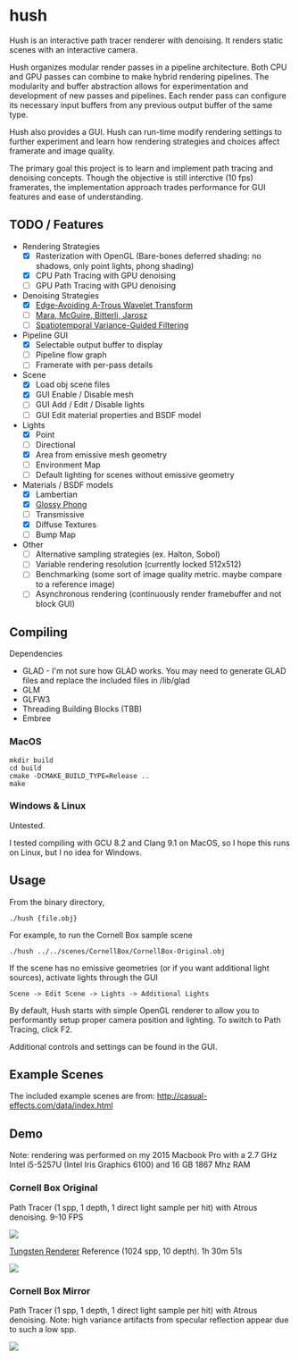 # hush
Hush is an interactive path tracer renderer with denoising. It renders static scenes with an interactive camera. 

Hush organizes modular render passes in a pipeline architecture. Both CPU and GPU passes can combine to make hybrid rendering pipelines. The modularity and buffer abstraction allows for experimentation and development of new passes and pipelines. Each render pass can configure its necessary input buffers from any previous output buffer of the same type.

Hush also provides a GUI. Hush can run-time modify rendering settings to further experiment and learn how rendering strategies and choices affect framerate and image quality.

The primary goal this project is to learn and implement path tracing and denoising concepts. Though the objective is still interctive (10 fps) framerates, the implementation approach trades performance for GUI features and ease of understanding.

## TODO / Features
* Rendering Strategies
  * [x] Rasterization with OpenGL (Bare-bones deferred shading: no shadows, only point lights, phong shading)
  * [x] CPU Path Tracing with GPU denoising
  * [ ] GPU Path Tracing with GPU denoising
  
* Denoising Strategies
  * [x] [Edge-Avoiding A-Trous Wavelet Transform](https://jo.dreggn.org/home/2010_atrous.pdf)
  * [ ] [Mara, McGuire, Bitterli, Jarosz](https://cs.dartmouth.edu/wjarosz/publications/mara17towards.html)
  * [ ] [Spatiotemporal Variance-Guided Filtering](https://cg.ivd.kit.edu/svgf.php)
  
* Pipeline GUI
  * [x] Selectable output buffer to display
  * [ ] Pipeline flow graph
  * [ ] Framerate with per-pass details

* Scene
  * [x] Load obj scene files
  * [x] GUI Enable / Disable mesh
  * [ ] GUI Add / Edit / Disable lights
  * [ ] GUI Edit material properties and BSDF model
  
* Lights
  * [x] Point
  * [ ] Directional
  * [x] Area from emissive mesh geometry
  * [ ] Environment Map
  * [ ] Default lighting for scenes without emissive geometry

* Materials / BSDF models
  * [x] Lambertian
  * [x] [Glossy Phong](http://mathinfo.univ-reims.fr/IMG/pdf/Using_the_modified_Phong_reflectance_model_for_Physically_based_rendering_-_Lafortune.pdf)
  * [ ] Transmissive
  * [x] Diffuse Textures
  * [ ] Bump Map
  
* Other
  * [ ] Alternative sampling strategies (ex. Halton, Sobol)
  * [ ] Variable rendering resolution (currently locked 512x512)
  * [ ] Benchmarking (some sort of image quality metric. maybe compare to a reference image)
  * [ ] Asynchronous rendering (continuously render framebuffer and not block GUI)

## Compiling
Dependencies
- GLAD - I'm not sure how GLAD works. You may need to generate GLAD files and replace the included files in /lib/glad
- GLM
- GLFW3
- Threading Building Blocks (TBB)
- Embree

### MacOS
```
mkdir build
cd build
cmake -DCMAKE_BUILD_TYPE=Release ..
make
```

### Windows & Linux
Untested. 

I tested compiling with GCU 8.2 and Clang 9.1 on MacOS, so I hope this runs on Linux, but I no idea for Windows.

## Usage
From the binary directory,
```
./hush {file.obj}
```

For example, to run the Cornell Box sample scene
```
./hush ../../scenes/CornellBox/CornellBox-Original.obj
```

If the scene has no emissive geometries (or if you want additional light sources), activate lights through the GUI
```
Scene -> Edit Scene -> Lights -> Additional Lights
```

By default, Hush starts with simple OpenGL renderer to allow you to performantly setup proper camera position and lighting. To switch to Path Tracing, click F2.

Additional controls and settings can be found in the GUI.

## Example Scenes
The included example scenes are from:
http://casual-effects.com/data/index.html

## Demo
Note: rendering was performed on my 2015 Macbook Pro with a 2.7 GHz Intel i5-5257U (Intel Iris Graphics 6100) and 16 GB 1867 Mhz RAM 

### Cornell Box Original

Path Tracer (1 spp, 1 depth, 1 direct light sample per hit) with Atrous denoising. 9-10 FPS

![](images/box_atrous.png)

[Tungsten Renderer](https://github.com/tunabrain/tungsten) Reference (1024 spp, 10 depth). 1h 30m 51s

![](images/box_reference.png)

### Cornell Box Mirror

Path Tracer (1 spp, 1 depth, 1 direct light sample per hit) with Atrous denoising. Note: high variance artifacts from specular reflection appear due to such a low spp.

![](images/boxMirror_atrous.png)
